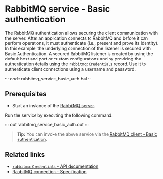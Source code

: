 # RabbitMQ service - Basic authentication

The RabbitMQ authentication allows securing the client communication with the server. After an application connects to RabbitMQ and before it can perform operations, it must authenticate (i.e., present and prove its identity). In this example, the underlying connection of the listener is secured with Basic Authentication. A secured RabbitMQ listener is created by using the default host and port or custom configurations and by providing the authentication details using the `rabbitmq:Credentials` record. Use it to authenticate client connections using a username and password.

::: code rabbitmq_service_basic_auth.bal :::

## Prerequisites
- Start an instance of the [RabbitMQ server](https://www.rabbitmq.com/download.html).

Run the service by executing the following command.

::: out rabbitmq_service_basic_auth.out :::

>**Tip:** You can invoke the above service via the [RabbitMQ client - Basic authentication](/learn/by-example/rabbitmq-client-basic-auth/).

## Related links
- [`rabbitmq:Credentials` - API documentation](https://lib.ballerina.io/ballerinax/rabbitmq/latest/records/Credentials)
- [RabbitMQ connection - Specification](https://github.com/ballerina-platform/module-ballerinax-rabbitmq/blob/master/docs/spec/spec.md#2-connection)
